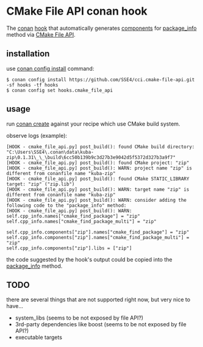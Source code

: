 # CMake File API conan hook

The [conan](https://conan.io) [hook](https://docs.conan.io/en/latest/extending/hooks.html) that automatically generates [components](https://docs.conan.io/en/latest/creating_packages/package_information.html#using-components) for [package_info](https://docs.conan.io/en/latest/reference/conanfile/methods.html#package-info) method via [CMake File API](https://cmake.org/cmake/help/latest/manual/cmake-file-api.7.html).

## installation

use [conan config install](https://docs.conan.io/en/latest/reference/commands/consumer/config.html#conan-config-install) command:

```
$ conan config install https://github.com/SSE4/cci.cmake-file-api.git -sf hooks -tf hooks
$ conan config set hooks.cmake_file_api
```

## usage

run [conan create](https://docs.conan.io/en/latest/reference/commands/creator/create.html) against your recipe which use CMake build system.

observe logs (example):

```
[HOOK - cmake_file_api.py] post_build(): found CMake build directory: "C:\Users\SSE4\.conan\data\kuba-zip\0.1.31\_\_\build\6cc50b139b9c3d27b3e9042d5f5372d327b3a9f7"
[HOOK - cmake_file_api.py] post_build(): found CMake project: "zip"
[HOOK - cmake_file_api.py] post_build(): WARN: project name "zip" is different from conanfile name "kuba-zip"
[HOOK - cmake_file_api.py] post_build(): found CMake STATIC_LIBRARY target: "zip" ("zip.lib")
[HOOK - cmake_file_api.py] post_build(): WARN: target name "zip" is different from conanfile name "kuba-zip"
[HOOK - cmake_file_api.py] post_build(): WARN: consider adding the following code to the "package_info" method:
[HOOK - cmake_file_api.py] post_build(): WARN:
self.cpp_info.names["cmake_find_package"] = "zip"
self.cpp_info.names["cmake_find_package_multi"] = "zip"

self.cpp_info.components["zip"].names["cmake_find_package"] = "zip"
self.cpp_info.components["zip"].names["cmake_find_package_multi"] = "zip"
self.cpp_info.components["zip"].libs = ["zip"]
```

the code suggested by the hook's output could be copied into the [package_info](https://docs.conan.io/en/latest/reference/conanfile/methods.html#package-info) method.

## TODO

there are several things that are not supported right now, but very nice to have...

- system_libs (seems to be not exposed by file API?)
- 3rd-party dependencies like boost (seems to be not exposed by file API?)
- executable targets
